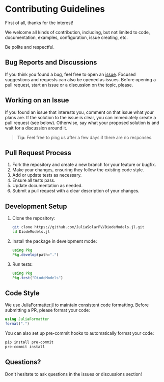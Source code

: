 # Contributing Guidelines

First of all, thanks for the interest!

We welcome all kinds of contribution, including, but not limited to code, documentation, examples,
configuration, issue creating, etc.

Be polite and respectful.

## Bug Reports and Discussions

If you think you found a bug, feel free to open an
[issue](https://github.com/JuliaSolarPV/DiodeModels.jl/issues). Focused suggestions and requests
can also be opened as issues. Before opening a pull request, start an issue or a discussion on
the topic, please.

## Working on an Issue

If you found an issue that interests you, comment on that issue what your plans are. If the
solution to the issue is clear, you can immediately create a pull request (see below). Otherwise,
say what your proposed solution is and wait for a discussion around it.

> **Tip:** Feel free to ping us after a few days if there are no responses.

## Pull Request Process

1. Fork the repository and create a new branch for your feature or bugfix.
2. Make your changes, ensuring they follow the existing code style.
3. Add or update tests as necessary.
4. Ensure all tests pass.
5. Update documentation as needed.
6. Submit a pull request with a clear description of your changes.

## Development Setup

1. Clone the repository:

   ```bash
   git clone https://github.com/JuliaSolarPV/DiodeModels.jl.git
   cd DiodeModels.jl
   ```

2. Install the package in development mode:

   ```julia
   using Pkg
   Pkg.develop(path=".")
   ```

3. Run tests:

   ```julia
   using Pkg
   Pkg.test("DiodeModels")
   ```

## Code Style

We use [JuliaFormatter.jl](https://github.com/domluna/JuliaFormatter.jl) to maintain consistent
code formatting. Before submitting a PR, please format your code:

```julia
using JuliaFormatter
format(".")
```

You can also set up pre-commit hooks to automatically format your code:

```bash
pip install pre-commit
pre-commit install
```

## Questions?

Don't hesitate to ask questions in the issues or discussions section!
